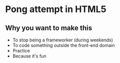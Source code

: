 # Pong attempt in HTML5

## Why you want to make this

- To stop being a frameworker (during weekends)
- To code something outside the front-end domain
- Practice
- Because it's fun
